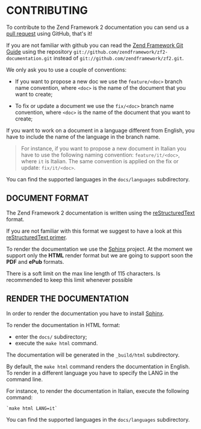 # CONTRIBUTING

To contribute to the Zend Framework 2 documentation you can send us a 
[pull request](https://help.github.com/articles/using-pull-requests) using GitHub, that's it!

If you are not familiar with github you can read the
[Zend Framework Git Guide](http://framework.zend.com/wiki/display/ZFDEV2/Zend+Framework+Git+Guide)
using the repository `git://github.com/zendframework/zf2-documentation.git` instead of
`git://github.com/zendframework/zf2.git`.

We only ask you to use a couple of conventions:

 - If you want to propose a new doc we use the `feature/<doc>` branch name convention,
   where `<doc>` is the name of the document that you want to create;

 - To fix or update a document we use the `fix/<doc>` branch name convention,
   where `<doc>` is the name of the document that you want to create;

If you want to work on a document in a language different from English, you have to
include the name of the language in the branch name.

>  For instance, if you want to propose a new document in Italian you have to use the
>  following naming convention: `feature/it/<doc>`, where `it` is Italian.
>  The same convention is applied on the fix or update: `fix/it/<doc>`.

You can find the supported languages in the `docs/languages` subdirectory.


## DOCUMENT FORMAT

The Zend Framework 2 documentation is written using the
[reStructuredText](http://en.wikipedia.org/wiki/ReStructuredText) format.

If you are not familiar with this format we suggest to have a look at this
[reStructuredText primer](http://sphinx.pocoo.org/rest.html).

To render the documentation we use the [Sphinx](http://sphinx.pocoo.org/) project. At the moment we support only
the **HTML** render format but we are going to support soon the **PDF** and **ePub** formats.

There is a soft limit on the max line length of 115 characters. Is recommended to keep this limit whenever possible

## RENDER THE DOCUMENTATION

In order to render the documentation you have to install [Sphinx](http://sphinx.pocoo.org/).

To render the documentation in HTML format:

 -  enter the `docs/` subdirectory;
 -  execute the `make html` command.

The documentation will be generated in the `_build/html` subdirectory.

By default, the `make html` command renders the documentation in English.
To render in a different language you have to specify the LANG in the command line. 

For instance, to render the documentation in Italian, execute the following command:

    `make html LANG=it`

You can find the supported languages in the `docs/languages` subdirectory.
